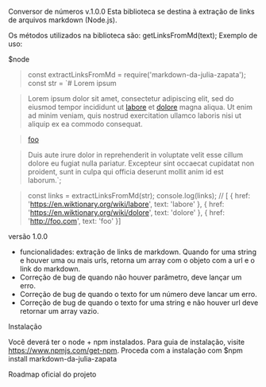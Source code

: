 Conversor de números v.1.0.0
Esta biblioteca se destina à extração de links de arquivos markdown (Node.js).

Os métodos utilizados na biblioteca são:
getLinksFromMd(text);
Exemplo de uso:

$node
> const extractLinksFromMd = require('markdown-da-julia-zapata');
> const str = `# Lorem ipsum

>Lorem ipsum dolor sit amet, consectetur adipiscing elit, sed do eiusmod tempor  incididunt ut [labore](https://en.wiktionary.org/wiki/labore) et [dolore](https://en.wiktionary.org/wiki/dolore) magna aliqua. Ut enim ad minim veniam, quis nostrud exercitation ullamco laboris nisi ut aliquip ex ea commodo consequat.

>[foo](http://foo.com)

>Duis aute irure dolor in reprehenderit in voluptate velit esse cillum dolore eu fugiat nulla pariatur. Excepteur sint occaecat cupidatat non proident, sunt in culpa qui officia deserunt mollit anim id est laborum.`;

>const links = extractLinksFromMd(str);
> console.log(links); // [ { href: 'https://en.wiktionary.org/wiki/labore', text: 'labore' }, { href: 'https://en.wiktionary.org/wiki/dolore', text: 'dolore' }, { href: 'http://foo.com', text: 'foo' }]

versão 1.0.0
- funcionalidades: extração de links de markdown. Quando for uma string e houver uma ou mais urls, retorna um array com o objeto com a url e o link do markdown.
- Correção de bug de quando não houver parâmetro, deve lançar um erro.
- Correção de bug de quando o texto for um número deve lancar um erro.
- Correção de bug de quando o texto for uma string e não houver url deve retornar um array vazio.

Instalação

Você deverá ter o node + npm instalados. Para guia de instalação, visite https://www.npmjs.com/get-npm.
Proceda com a instalação com $npm install markdown-da-julia-zapata

Roadmap oficial do projeto

